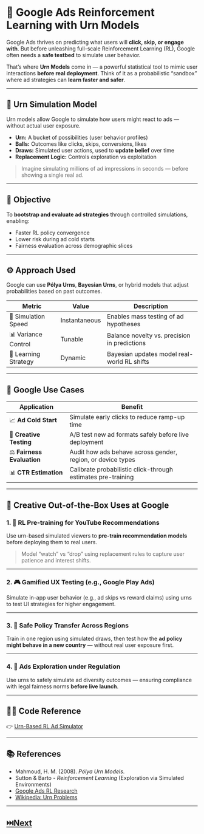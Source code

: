 # 🎰 **Google Ads Reinforcement Learning with Urn Models**

Google Ads thrives on predicting what users will **click, skip, or engage with**. But before unleashing full-scale Reinforcement Learning (RL), Google often needs a **safe testbed** to simulate user behavior.

That’s where **Urn Models** come in — a powerful statistical tool to mimic user interactions **before real deployment**. Think of it as a probabilistic “sandbox” where ad strategies can **learn faster and safer**.

---

## 🧮 Urn Simulation Model

Urn models allow Google to simulate how users might react to ads — without actual user exposure.

- **Urn:** A bucket of possibilities (user behavior profiles)  
- **Balls:** Outcomes like clicks, skips, conversions, likes  
- **Draws:** Simulated user actions, used to **update belief** over time  
- **Replacement Logic:** Controls exploration vs exploitation

> Imagine simulating millions of ad impressions in seconds — before showing a single real ad.

---

## 🎯 Objective

To **bootstrap and evaluate ad strategies** through controlled simulations, enabling:

- Faster RL policy convergence  
- Lower risk during ad cold starts  
- Fairness evaluation across demographic slices

---

## ⚙️ Approach Used

Google can use **Pólya Urns**, **Bayesian Urns**, or hybrid models that adjust probabilities based on past outcomes.

| Metric               | Value          | Description                                      |
|----------------------|----------------|--------------------------------------------------|
| 🎲 Simulation Speed  | Instantaneous  | Enables mass testing of ad hypotheses            |
| 📊 Variance Control  | Tunable        | Balance novelty vs. precision in predictions     |
| 🧠 Learning Strategy  | Dynamic        | Bayesian updates model real-world RL shifts      |

---

## 🧠 Google Use Cases

| Application                | Benefit                                                         |
|----------------------------|------------------------------------------------------------------|
| 📈 **Ad Cold Start**        | Simulate early clicks to reduce ramp-up time                   |
| 🎯 **Creative Testing**     | A/B test new ad formats safely before live deployment          |
| ⚖️ **Fairness Evaluation**  | Audit how ads behave across gender, region, or device types     |
| 📊 **CTR Estimation**       | Calibrate probabilistic click-through estimates pre-training   |

---

## 🔮 Creative Out-of-the-Box Uses at Google

### 1. **🧠 RL Pre-training for YouTube Recommendations**

Use urn-based simulated viewers to **pre-train recommendation models** before deploying them to real users.  
> Model “watch” vs “drop” using replacement rules to capture user patience and interest shifts.

---

### 2. **🎮 Gamified UX Testing (e.g., Google Play Ads)**

Simulate in-app user behavior (e.g., ad skips vs reward claims) using urns to test UI strategies for higher engagement.

---

### 3. **🧪 Safe Policy Transfer Across Regions**

Train in one region using simulated draws, then test how the **ad policy might behave in a new country** — without real user exposure first.

---

### 4. **🧭 Ads Exploration under Regulation**

Use urns to safely simulate ad diversity outcomes — ensuring compliance with legal fairness norms **before live launch**.

---

## 🧑‍💻 Code Reference

👉 [Urn-Based RL Ad Simulator ](https://github.com/Shreshta001/aps_portfolio.github.io/blob/main/codes/39.cpp)

---

## 📚 References

- Mahmoud, H. M. (2008). *Pólya Urn Models*.  
- Sutton & Barto - *Reinforcement Learning* (Exploration via Simulated Environments)  
- [Google Ads RL Research](https://research.google.com)  
- [Wikipedia: Urn Problems](https://en.wikipedia.org/wiki/Urn_problem)

---

## **[⏭️Next](./40.md)**
